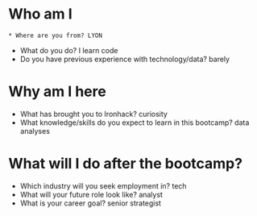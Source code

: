 # Who am I

    * Where are you from? LYON
* What do you do? I learn code
* Do you have previous experience with technology/data? barely

# Why am I here

* What has brought you to Ironhack? curiosity
* What knowledge/skills do you expect to learn in this bootcamp? data analyses

# What will I do after the bootcamp?

* Which industry will you seek employment in? tech
* What will your future role look like? analyst
* What is your career goal? senior strategist